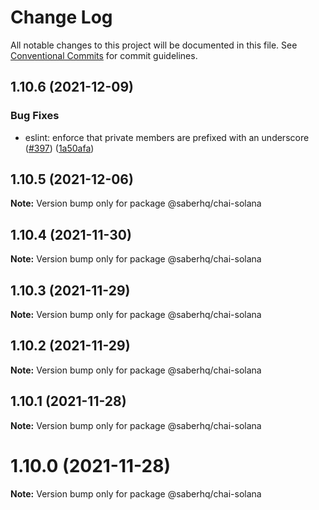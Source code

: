 # Change Log

All notable changes to this project will be documented in this file.
See [Conventional Commits](https://conventionalcommits.org) for commit guidelines.

## 1.10.6 (2021-12-09)


### Bug Fixes

* eslint: enforce that private members are prefixed with an underscore ([#397](https://github.com/saber-hq/saber-common/issues/397)) ([1a50afa](https://github.com/saber-hq/saber-common/commit/1a50afaf13cb4389ba009fd4bdf206a4db2cad93))





## 1.10.5 (2021-12-06)

**Note:** Version bump only for package @saberhq/chai-solana





## 1.10.4 (2021-11-30)

**Note:** Version bump only for package @saberhq/chai-solana





## 1.10.3 (2021-11-29)

**Note:** Version bump only for package @saberhq/chai-solana





## 1.10.2 (2021-11-29)

**Note:** Version bump only for package @saberhq/chai-solana





## 1.10.1 (2021-11-28)

**Note:** Version bump only for package @saberhq/chai-solana





# 1.10.0 (2021-11-28)

**Note:** Version bump only for package @saberhq/chai-solana
